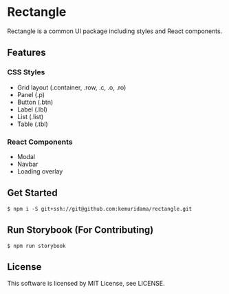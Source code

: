 # Rectangle

Rectangle is a common UI package including styles and React components.

## Features

### CSS Styles

* Grid layout (.container, .row, .c, .o, .ro)
* Panel (.p)
* Button (.btn)
* Label (.lbl)
* List (.list)
* Table (.tbl)

### React Components

* Modal
* Navbar
* Loading overlay

## Get Started

```
$ npm i -S git+ssh://git@github.com:kemuridama/rectangle.git
```

## Run Storybook (For Contributing)

```
$ npm run storybook
```

## License

This software is licensed by MIT License, see LICENSE.
